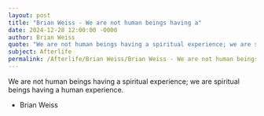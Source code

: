 ```yaml
---
layout: post
title: "Brian Weiss - We are not human beings having a"
date: 2024-12-28 12:00:00 -0000
author: Brian Weiss
quote: "We are not human beings having a spiritual experience; we are spiritual beings having a human experience."
subject: Afterlife
permalink: /Afterlife/Brian Weiss/Brian Weiss - We are not human beings having a
---
```


We are not human beings having a spiritual experience; we are spiritual beings having a human experience.

- Brian Weiss
